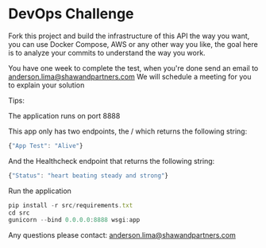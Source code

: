 # DevOps Challenge

Fork this project and build the infrastructure of this API the way you want, you can use Docker Compose, AWS or any other way you like, the goal here is to analyze your commits to understand the way you work.

You have one week to complete the test, when you're done send an email to [anderson.lima@shawandpartners.com](mailto:anderson.lima@shawandpartners.com)
We will schedule a meeting for you to explain your solution

Tips:

The application runs on port 8888

This app only has two endpoints, the / which returns the following string:

```jsx
{"App Test": "Alive"}
```

And the Healthcheck endpoint that returns the following string:

```jsx
{"Status": "heart beating steady and strong"}
```

Run the application
```jsx
pip install -r src/requirements.txt
cd src
gunicorn --bind 0.0.0.0:8888 wsgi:app
```



Any questions please contact: [anderson.lima@shawandpartners.com](mailto:anderson.lima@shawandpartners.com)
